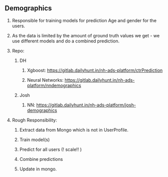 ## Demographics

1.  Responsible for training models for prediction Age and gender for
    the users.

2.  As the data is limited by the amount of ground truth values we get -
    we use different models and do a combined prediction.

3.  Repo:

    1.  DH

        1.  Xgboost:
            <https://gitlab.dailyhunt.in/nh-ads-platform/ctrPrediction>

        2.  Neural Networks:
            <https://gitlab.dailyhunt.in/nh-ads-platform/nndemographics>

    2.  Josh

        1.  NN:
            <https://gitlab.dailyhunt.in/nh-ads-platform/josh-demographics>

4.  Rough Responsibility:

    1.  Extract data from Mongo which is not in UserProfile.

    2.  Train model(s)

    3.  Predict for all users (! scale!! )

    4.  Combine predictions

    5.  Update in mongo.
